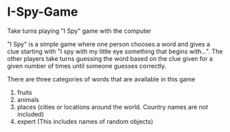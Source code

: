 # I-Spy-Game
Take turns playing "I Spy" game with the computer

"I Spy" is a simple game where one person chooses a word and gives a clue starting with "I spy with my little eye something that begins with...". The other players take turns guessing the word based on the clue given for a given number of times until someone guesses correctly.

There are three categories of words that are available in this game

1. fruits
2. animals
3. places (cities or locations around the world. Country names are not included)
4. expert (This includes names of random objects)
